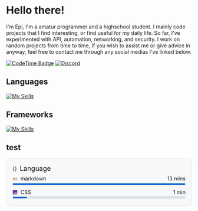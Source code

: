 # Hello there!

I'm Epi, I'm a amatur programmer and a highschool student. I mainly code projects that I find interesting, or find useful for my daily life. So far, I've experimented with API, automation, networking, and security. I work on random projects from time to time, If you wish to assist me or give advice in anyway, feel free to contact me through any social medias I've linked below.

[![CodeTime Badge](https://img.shields.io/endpoint?style=for-the-badge&color=222&url=https%3A%2F%2Fapi.codetime.dev%2Fv3%2Fusers%2Fshield%3Fuid%3D33244)](https://codetime.dev)
[![Discord](https://img.shields.io/badge/Discord-5865F2?style=for-the-badge&logo=discord&logoColor=white)](https://discord.com/users/eppybot)

## Languages

[![My Skills](https://skillicons.dev/icons?i=python,js,html,css)](https://skillicons.dev)

## Frameworks

[![My Skills](https://skillicons.dev/icons?i=tailwind)](https://skillicons.dev)

## test

<div style="border: 1px solid #e1e4e8; padding: 16px; border-radius: 8px; background: #f6f8fa; max-width: 100%; height: auto;">
  <div style="display: flex; flex-direction: column; gap: 8px; position: relative;">
    <div style="display: flex; align-items: center; gap: 8px;">
      <span>{} </span>
      <div style="font-size: 18px;">Language</div>
    </div>
    <div>
      <div style="display: flex; justify-content: space-between; gap: 8px; font-size: 14px; cursor: pointer;">
        <div style="overflow: hidden; text-overflow: ellipsis; white-space: nowrap;">
          <img width="14" height="14" alt="markdown" style="margin-bottom: 2px; margin-right: 4px; vertical-align: middle;" src="https://raw.githubusercontent.com/vscode-icons/vscode-icons/master/icons/file_type_markdown.svg">
          markdown
        </div>
        <div style="flex-shrink: 0;">13 mins</div>
      </div>
      <div style="background: #e1e4e8; border: 1px solid #d1d5da; margin: 2px 0; height: 4px; overflow: hidden; border-radius: 4px;">
        <div style="background: #0366d6; border: 1px solid #0366d6; color: #f6f8fa; width: 100%; height: 100%;"></div>
      </div>
    </div>
    <div>
      <div style="display: flex; justify-content: space-between; gap: 8px; font-size: 14px; cursor: pointer;">
        <div style="overflow: hidden; text-overflow: ellipsis; white-space: nowrap;">
          <img width="14" height="14" alt="css" style="margin-bottom: 2px; margin-right: 4px; vertical-align: middle;" src="https://raw.githubusercontent.com/vscode-icons/vscode-icons/master/icons/file_type_css.svg">
          CSS
        </div>
        <div style="flex-shrink: 0;">1 min</div>
      </div>
      <div style="background: #e1e4e8; border: 1px solid #d1d5da; margin: 2px 0; height: 4px; overflow: hidden; border-radius: 4px;">
        <div style="background: #0366d6; border: 1px solid #0366d6; color: #f6f8fa; width: 7.69231%; height: 100%;"></div>
      </div>
    </div>
  </div>
</div>
